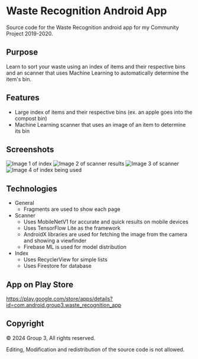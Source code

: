 # Waste Recognition Android App
Source code for the Waste Recognition android app for my Community Project 2019-2020.

## Purpose
Learn to sort your waste using an index of items and their respective bins and an scanner that uses Machine Learning to automatically determine the item's bin.

## Features
- Large index of items and their respective bins (ex. an apple goes into the compost bin)
- Machine Learning scanner that uses an image of an item to determine its bin

## Screenshots
![Image 1 of index](https://user-images.githubusercontent.com/29025984/113482566-30712680-946d-11eb-8921-50cb6085468f.png)
![Image 2 of scanner results](https://user-images.githubusercontent.com/29025984/113482579-45e65080-946d-11eb-820f-a9835ad25f8b.png)
![Image 3 of scanner](https://user-images.githubusercontent.com/29025984/113482586-526aa900-946d-11eb-9a08-982f5c3adf6f.png)
![Image 4 of index being used](https://user-images.githubusercontent.com/29025984/113482603-5f879800-946d-11eb-91de-3e0019a339af.png)

## Technologies
- General
  - Fragments are used to show each page
- Scanner
  - Uses MobileNetV1 for accurate and quick results on mobile devices
  - Uses TensorFlow Lite as the framework
  - AndroidX libraries are used for fetching the image from the camera and showing a viewfinder
  - Firebase ML is used for model distribution
- Index
  - Uses RecyclerView for simple lists
  - Uses Firestore for database

## App on Play Store
https://play.google.com/store/apps/details?id=com.android.group3.waste_recognition_app

## Copyright
© 2024 Group 3, All rights reserved. 

Editing, Modification and redistribution of the source code is not allowed.
